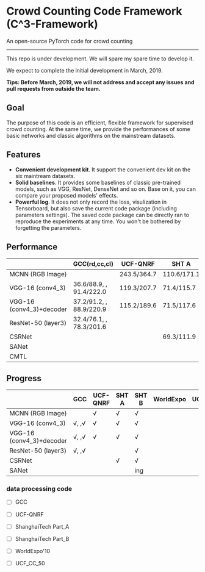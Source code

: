 # **C**rowd **C**ounting **C**ode Framework (C^3-Framework) 

An open-source PyTorch code for crowd counting

---

This repo is under development. We will spare my spare time to develop it. 

We expect to complete the initial development in March, 2019. 

**Tips: Before March, 2019, we will not address and accept any issues and pull requests from outside the team.**

## Goal

The purpose of this code is an efficient, flexible framework for supervised crowd counting. At the same time, we provide the performances of some basic networks and classic algorithms on the mainstream datasets.


## Features
- **Convenient development kit**. It support the convenient dev kit on the six maintream datasets.
- **Solid baselines**. It provides some baselines of classic pre-trained models, such as VGG, ResNet, DenseNet and so on. Base on it, you can compare your proposed models' effects.
- **Powerful log**. It does not only record the loss, visulization in Tensorboard, but also save the current code package (including parameters settings). The saved code package can be directly ran to reproduce the experiments at any time. You won't be bothered by forgetting the parameters.


##  Performance

|                          |     GCC(rd,cc,cl)     | UCF-QNRF | SHT A | SHT B | WorldExpo | UCF_CC_50 |
|--------------------------|-----------------------|----------|-------|-------|-----------|-----------|
| MCNN (RGB Image)         |     | 243.5/364.7 |110.6/171.1|23.9/42.7|           |           |
| VGG-16 (conv4_3)         |36.6/88.9, , 91.4/222.0 |119.3/207.7|71.4/115.7|10.3/16.5|           |           |
| VGG-16 (conv4_3)+decoder |37.2/91.2, , 88.9/220.9 |115.2/189.6|71.5/117.6|10.5/17.4|           |           |
| ResNet-50 (layer3)       |32.4/76.1, , 78.3/201.6 |          |       |7.7/12.6 |           |           |
| CSRNet                   |     |          |69.3/111.9|10.6/16.6|           |           |
| SANet                    |     |          |          |         |           |           |
| CMTL                     |     |          |          |         |           |           |

##  Progress

|                          | GCC | UCF-QNRF | SHT A | SHT B | WorldExpo | UCF_CC_50 |
|--------------------------|-----|----------|-------|-------|-----------|-----------|
| MCNN (RGB Image)         |     |  &radic; |&radic;|&radic;|           |           |
| VGG-16 (conv4_3)         |&radic;, ,&radic;| &radic;  |&radic;|&radic;|           |           |
| VGG-16 (conv4_3)+decoder |&radic;, ,&radic;| &radic;  |&radic;|&radic;|           |           |
| ResNet-50 (layer3)       |&radic;, ,&radic;|          |       |&radic;|           |           |
| CSRNet                   |     |          |&radic;|&radic;|           |           |
| SANet                    |     |          |          |ing        |           |           |




### data processing code
- [ ] GCC
- [ ] UCF-QNRF
- [ ] ShanghaiTech Part_A
- [ ] ShanghaiTech Part_B
- [ ] WorldExpo'10
- [ ] UCF_CC_50


